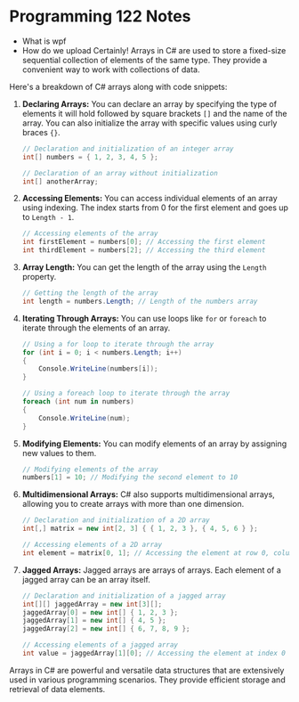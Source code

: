 # Programming 122 Notes

- What is wpf
- How do we upload
Certainly! Arrays in C# are used to store a fixed-size sequential collection of elements of the same type. They provide a convenient way to work with collections of data.

Here's a breakdown of C# arrays along with code snippets:

1. **Declaring Arrays:**
   You can declare an array by specifying the type of elements it will hold followed by square brackets `[]` and the name of the array. You can also initialize the array with specific values using curly braces `{}`.

   ```csharp
   // Declaration and initialization of an integer array
   int[] numbers = { 1, 2, 3, 4, 5 };

   // Declaration of an array without initialization
   int[] anotherArray;
   ```

2. **Accessing Elements:**
   You can access individual elements of an array using indexing. The index starts from 0 for the first element and goes up to `Length - 1`.

   ```csharp
   // Accessing elements of the array
   int firstElement = numbers[0]; // Accessing the first element
   int thirdElement = numbers[2]; // Accessing the third element
   ```

3. **Array Length:**
   You can get the length of the array using the `Length` property.

   ```csharp
   // Getting the length of the array
   int length = numbers.Length; // Length of the numbers array
   ```

4. **Iterating Through Arrays:**
   You can use loops like `for` or `foreach` to iterate through the elements of an array.

   ```csharp
   // Using a for loop to iterate through the array
   for (int i = 0; i < numbers.Length; i++)
   {
       Console.WriteLine(numbers[i]);
   }

   // Using a foreach loop to iterate through the array
   foreach (int num in numbers)
   {
       Console.WriteLine(num);
   }
   ```

5. **Modifying Elements:**
   You can modify elements of an array by assigning new values to them.

   ```csharp
   // Modifying elements of the array
   numbers[1] = 10; // Modifying the second element to 10
   ```

6. **Multidimensional Arrays:**
   C# also supports multidimensional arrays, allowing you to create arrays with more than one dimension.

   ```csharp
   // Declaration and initialization of a 2D array
   int[,] matrix = new int[2, 3] { { 1, 2, 3 }, { 4, 5, 6 } };

   // Accessing elements of a 2D array
   int element = matrix[0, 1]; // Accessing the element at row 0, column 1
   ```

7. **Jagged Arrays:**
   Jagged arrays are arrays of arrays. Each element of a jagged array can be an array itself.

   ```csharp
   // Declaration and initialization of a jagged array
   int[][] jaggedArray = new int[3][];
   jaggedArray[0] = new int[] { 1, 2, 3 };
   jaggedArray[1] = new int[] { 4, 5 };
   jaggedArray[2] = new int[] { 6, 7, 8, 9 };

   // Accessing elements of a jagged array
   int value = jaggedArray[1][0]; // Accessing the element at index 0 of the second array
   ```

Arrays in C# are powerful and versatile data structures that are extensively used in various programming scenarios. They provide efficient storage and retrieval of data elements.